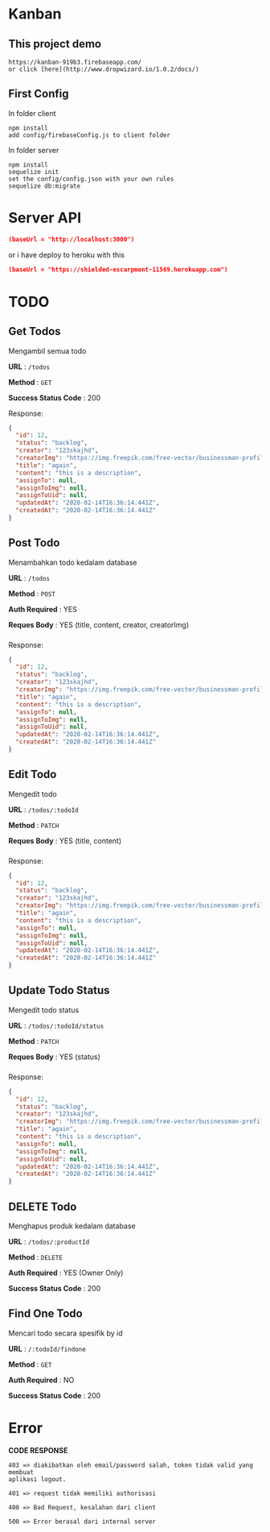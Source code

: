 # Kanban

## This project demo

```
https://kanban-919b3.firebaseapp.com/
or click [here](http://www.dropwizard.io/1.0.2/docs/)
```

## First Config

In folder client

```
npm install
add config/firebaseConfig.js to client folder
```

In folder server

```
npm install
sequelize init
set the config/config.json with your own rules
sequelize db:migrate
```

# Server API

```json
(baseUrl = "http://localhost:3000")
```

or i have deploy to heroku with this

```json
(baseUrl = "https://shielded-escarpment-11569.herokuapp.com")
```

# TODO

## Get Todos

Mengambil semua todo

**URL** : `/todos`

**Method** : `GET`

**Success Status Code** : 200

Response:

```json
{
  "id": 12,
  "status": "backlog",
  "creator": "123skajhd",
  "creatorImg": "https://img.freepik.com/free-vector/businessman-profile-cartoon_18591-58479.jpg?size=338&ext=jpg",
  "title": "again",
  "content": "this is a description",
  "assignTo": null,
  "assignToImg": null,
  "assignToUid": null,
  "updatedAt": "2020-02-14T16:36:14.441Z",
  "createdAt": "2020-02-14T16:36:14.441Z"
}
```

## Post Todo

Menambahkan todo kedalam database

**URL** : `/todos`

**Method** : `POST`

**Auth Required** : YES

**Reques Body** : YES (title, content, creator, creatorImg)

###

Response:

```json
{
  "id": 12,
  "status": "backlog",
  "creator": "123skajhd",
  "creatorImg": "https://img.freepik.com/free-vector/businessman-profile-cartoon_18591-58479.jpg?size=338&ext=jpg",
  "title": "again",
  "content": "this is a description",
  "assignTo": null,
  "assignToImg": null,
  "assignToUid": null,
  "updatedAt": "2020-02-14T16:36:14.441Z",
  "createdAt": "2020-02-14T16:36:14.441Z"
}
```

## Edit Todo

Mengedit todo

**URL** : `/todos/:todoId`

**Method** : `PATCH`

**Reques Body** : YES (title, content)

###

Response:

```json
{
  "id": 12,
  "status": "backlog",
  "creator": "123skajhd",
  "creatorImg": "https://img.freepik.com/free-vector/businessman-profile-cartoon_18591-58479.jpg?size=338&ext=jpg",
  "title": "again",
  "content": "this is a description",
  "assignTo": null,
  "assignToImg": null,
  "assignToUid": null,
  "updatedAt": "2020-02-14T16:36:14.441Z",
  "createdAt": "2020-02-14T16:36:14.441Z"
}
```

## Update Todo Status

Mengedit todo status

**URL** : `/todos/:todoId/status`

**Method** : `PATCH`

**Reques Body** : YES (status)

###

Response:

```json
{
  "id": 12,
  "status": "backlog",
  "creator": "123skajhd",
  "creatorImg": "https://img.freepik.com/free-vector/businessman-profile-cartoon_18591-58479.jpg?size=338&ext=jpg",
  "title": "again",
  "content": "this is a description",
  "assignTo": null,
  "assignToImg": null,
  "assignToUid": null,
  "updatedAt": "2020-02-14T16:36:14.441Z",
  "createdAt": "2020-02-14T16:36:14.441Z"
}
```

## DELETE Todo

Menghapus produk kedalam database

**URL** : `/todos/:productId`

**Method** : `DELETE`

**Auth Required** : YES (Owner Only)

**Success Status Code** : 200

## Find One Todo

Mencari todo secara spesifik by id

**URL** : `/:todoId/findone`

**Method** : `GET`

**Auth Required** : NO

**Success Status Code** : 200

#

# Error

**CODE RESPONSE**

```
403 => diakibatkan oleh email/password salah, token tidak valid yang membuat
aplikasi logout.

401 => request tidak memiliki authorisasi

400 => Bad Request, kesalahan dari client

500 => Error berasal dari internal server
```
